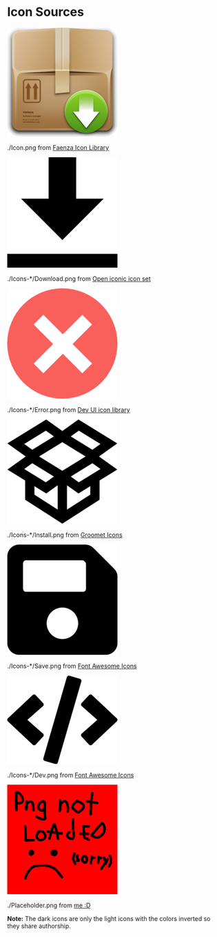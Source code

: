 

# Icon Sources


![App Icon](./Icon.png) 

./Icon.png from [Faenza Icon Library](https://iconduck.com/sets/faenza-icon-library)

![Download Icon](./Icons-Light/Download.png)

./Icons-\*/Download.png from [Open iconic icon set](https://iconduck.com/sets/open-iconic-icon-set)

![Error Icon](./Icons-Light/Error.png)

./Icons-\*/Error.png from [Dev UI icon library](https://iconduck.com/sets/devui-icon-library)

![Install Icon](./Icons-Light/Install.png)

./Icons-\*/Install.png from [Groomet Icons](https://iconduck.com/sets/grommet-icons)

![Save](./Icons-Light/Save.png)

./Icons-\*/Save.png from [Font Awesome Icons](https://iconduck.com/sets/font-awesome-icons)

![Dev Window Icon](./Icons-Light/Dev.png)

./Icons-\*/Dev.png from [Font Awesome Icons](https://iconduck.com/sets/font-awesome-icons)

![Placeholder](./Placeholder.png)

./Placeholder.png from [me :D](https://www.github.com/Tom5521)


**Note:** The dark icons are only the light icons with the colors inverted so they share authorship.
